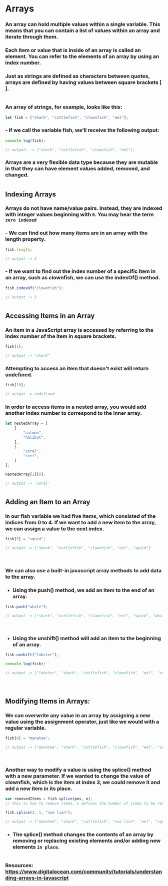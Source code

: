 # Arrays

### An array can hold multiple values within a single variable. This means that you can contain a list of values within an array and iterate through them.

### Each item or value that is inside of an array is called an element. You can refer to the elements of an array by using an index number.

### Just as strings are defined as characters between quotes, arrays are defined by having values between square brackets [ ].
#
### An array of strings, for example, looks like this:
```javascript
let fish = ["shark", "cuttlefish", "clownfish", "eel"];
```

### - If we call the variable fish, we’ll receive the following output:
```javascript
console.log(fish);

// output: -> ["shark", "cuttlefish", "clownfish", "eel"];
```

### Arrays are a very flexible data type because they are mutable in that they can have element values added, removed, and changed.

#


## Indexing Arrays

### Arrays do not have name/value pairs. Instead, they are indexed with integer values beginning with `0`. You may hear the term `zero indexed`


### - We can find out how many items are in an array with the length property.
```javascript
fish.length;

// output -> 4
```

### - If we want to find out the index number of a specific item in an array, such as clownfish, we can use the indexOf() method.
```javascript
fish.indexOf("clownfish");

// output -> 2
```

#


## Accessing Items in an Array

### An item in a JavaScript array is accessed by referring to the index number of the item in square brackets.
```javascript
fish[1];

// output -> "shark"
```


### Attempting to access an item that doesn't exist will return undefined.
```javascript
fish[10];

// output -> undefined
```

### In order to access items in a nested array, you would add another index number to correspond to the inner array.
```javascript
let nestedArray = [
    [
        "salmon",
        "halibut",
    ],
    [
        "coral",
        "reef",
    ]
];

nestedArray[1][0];

// output -> 'coral'
```

#

## Adding an Item to an Array

### In our fish variable we had five items, which consisted of the indices from 0 to 4. If we want to add a new item to the array, we can assign a value to the next index.

```javascript
fish[5] = "squid";

// output -> ["shark", "cuttlefish", "clownfish", "eel", "squid"]
```

&nbsp; 
### We can also use a built-in javascript array methods to add data to the array. 

* ### Using the push() method, we add an item to the end of an array.

```javascript
fish.push("whale");

// output -> ["shark", "cuttlefish", "clownfish", "eel", "squid", "whale"]
```
&nbsp; 
* ### Using the unshift() method will add an item to the beginning of an array.
```javascript
fish.unshift("lobster");

console.log(fish);

// output -> ["lobster", "shark", "cuttlefish", "clownfish", "eel", "squid", "whale"]
```
&nbsp; 
#


## Modifying Items in Arrays:

### We can overwrite any value in an array by assigning a new value using the assignment operator, just like we would with a regular variable.

```javascript
fish[0] = "manatee";

// output -> ["manatee", "shark", "cuttlefish", "clownfish", "eel", "squid", "whale"]
```
&nbsp; 
### Another way to modify a value is using the splice() method with a new parameter. If we wanted to change the value of clownfish, which is the item at index 3, we could remove it and add a new item in its place.



```javascript
var removedItems = fish.splice(pos, n); 
// this is how to remove items, n defines the number of items to be removed, from that position(pos) onward to the end of array.

fish.splice(3, 1, "sea lion");

// output -> ["manatee", "shark", "cuttlefish", "sea lion", "eel", "squid", "whale"]
```

* ### The splice() method changes the contents of an array by removing or replacing existing elements and/or adding new elements `in place`.



# 

### Resources: https://www.digitalocean.com/community/tutorials/understanding-arrays-in-javascript